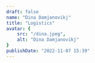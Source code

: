```yaml
---
draft: false
name: "Dina Damjanovikj"
title: "Logistics"
avatar: {
    src: "/dina.jpeg",
    alt: "Dina Damjanovikj"
}
publishDate: "2022-11-07 15:39"
---
```

